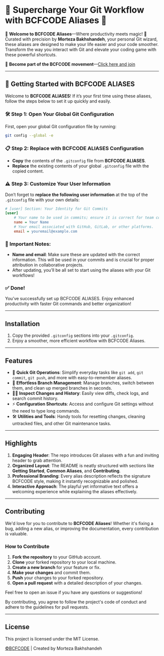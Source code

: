 
# 🚀 Supercharge Your Git Workflow with BCFCODE Aliases 🚀

🎉 **Welcome to BCFCODE Aliases**—Where productivity meets magic! 🎉  
Curated with precision by **Morteza Bakhshandeh**, your personal Git wizard, these aliases are designed to make your life easier and your code smoother.  
Transform the way you interact with Git and elevate your coding game with these powerful shortcuts.

🌟 **Become part of the BCFCODE movement**—[Click here and join](https://bcfcode.ir)

---

## 🚀 Getting Started with BCFCODE ALIASES

Welcome to **BCFCODE ALIASES**! If it’s your first time using these aliases, follow the steps below to set it up quickly and easily.

### 🛠️ Step 1: Open Your Global Git Configuration
First, open your global Git configuration file by running:
```bash
git config --global -e
```

### 📋 Step 2: Replace with BCFCODE ALIASES Configuration
- **Copy** the contents of the `.gitconfig` file from **BCFCODE ALIASES**.
- **Replace** the existing contents of your global `.gitconfig` file with the copied content. 

### ⚠️ Step 3: Customize Your User Information
Don’t forget to **replace the following user information** at the top of the `.gitconfig` file with your own details:
```ini
# [user] Section: Your Identity for Git Commits
[user]
    # Your name to be used in commits; ensure it is correct for team collaboration.
    name = Your Name
    # Your email associated with GitHub, GitLab, or other platforms.
    email = youremail@example.com
```

### 📢 Important Notes:
- **Name and email**: Make sure these are updated with the correct information. This will be used in your commits and is crucial for proper attribution in collaborative projects.
- After updating, you’ll be all set to start using the aliases with your Git workflows!

### ✅ Done!
You’ve successfully set up BCFCODE ALIASES. Enjoy enhanced productivity with faster Git commands and better organization!

---

## Installation

1. Copy the provided `.gitconfig` sections into your `.gitconfig`.
2. Enjoy a smoother, more efficient workflow with BCFCODE Aliases.

---

## Features

- 🚀 **Quick Git Operations**: Simplify everyday tasks like `git add`, `git commit`, `git push`, and more with easy-to-remember aliases.
- 🔧 **Effortless Branch Management**: Manage branches, switch between them, and clean up merged branches in seconds.
- 🕵️‍♂️ **Inspect Changes and History**: Easily view diffs, check logs, and search commit history.
- ⚡ **Configuration Shortcuts**: Access and configure Git settings without the need to type long commands.
- 🛠 **Utilities and Tools**: Handy tools for resetting changes, cleaning untracked files, and other Git maintenance tasks.

---

## Highlights

1. **Engaging Header**: The repo introduces Git aliases with a fun and inviting header to grab attention.
2. **Organized Layout**: The README is neatly structured with sections like **Getting Started**, **Common Aliases**, and **Contributing**.
3. **Professional Branding**: Every alias description reflects the signature BCFCODE style, making it instantly recognizable and polished.
4. **Interactive Approach**: The playful yet informative text offers a welcoming experience while explaining the aliases effectively.

---

## Contributing

We'd love for you to contribute to **BCFCODE Aliases**! Whether it's fixing a bug, adding a new alias, or improving the documentation, every contribution is valuable.

### How to Contribute

1. **Fork the repository** to your GitHub account.
2. **Clone** your forked repository to your local machine.
3. **Create a new branch** for your feature or fix.
4. **Make your changes** and commit them.
5. **Push** your changes to your forked repository.
6. **Open a pull request** with a detailed description of your changes.

Feel free to open an issue if you have any questions or suggestions!

By contributing, you agree to follow the project's code of conduct and adhere to the guidelines for pull requests.

---

## License

This project is licensed under the MIT License.

[©BCFCODE](https://bcfcode.ir) | Created by Morteza Bakhshandeh
